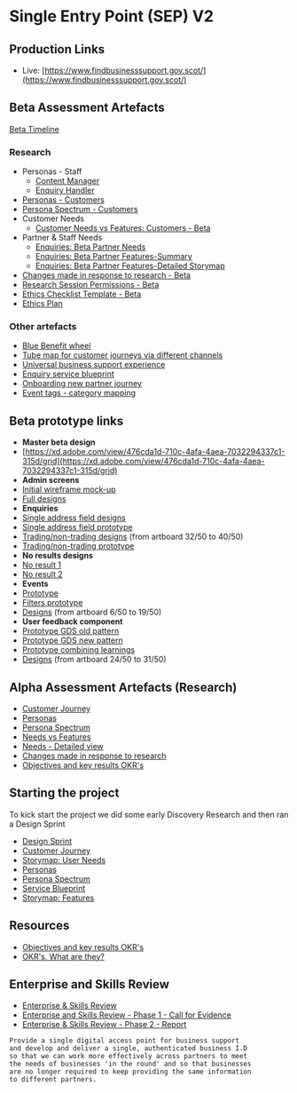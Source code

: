 # Single Entry Point (SEP) V2

## Production Links
- Live: [https://www.findbusinesssupport.gov.scot/](https://www.findbusinesssupport.gov.scot/)

## Beta Assessment Artefacts
[Beta Timeline](/webpages/SEPtimeline.html)

### Research
- Personas - Staff
  - [Content Manager](/files/persona-Al-content.PNG)
  - [Enquiry Handler](/files/persona-Jo-enquiry-handling.PNG)
- [Personas - Customers](/files/PersonasNov2019.pdf)
- [Persona Spectrum - Customers](/files/SEPspectrum.pdf)
- Customer Needs
  - [Customer Needs vs Features: Customers - Beta](/files/SEPneedsFEATURES.pdf)
- Partner & Staff Needs  
  - [Enquiries: Beta Partner Needs](/files/SEP_Beta_Partner_Needs_Enquiries.pdf)
  - [Enquiries: Beta Partner Features-Summary](/files/SEP_Beta_Enquiry_handling_Features.pdf)
  - [Enquiries: Beta Partner Features-Detailed Storymap](/files/SEP_Enquiries_Beta_Features_Detailed.pdf)
- [Changes made in response to research - Beta](files/SEPchanges_Beta_V3.pdf)
- [Research Session Permissions - Beta](files/Research_Permissions_v2.pdf)
- [Ethics Checklist Template - Beta](files/Research_Ethics_Checklist_and_Guidance.pdf)
- [Ethics Plan](files/SEP_Ethics_Plan.pdf)

### Other artefacts
- [Blue Benefit wheel](/files/SEP-Solar-system-of-SEP-Beta.pdf)
- [Tube map for customer journeys via different channels](/files/SEPtubeMap-channels7.pdf)
- [Universal business support experience](/files/BusinessSupportCustomerJourneyMapv3.pdf)
- [Enquiry service blueprint](/files/SEPservice-blueprint-enquiry-handling-21-10-2019.pdf)
- [Onboarding new partner journey](/files/SEP-NewPartnerJourney-oct.pdf)
- [Event tags - category mapping](/files/SEP-EventsTags.pdf)


## Beta prototype links
- **Master beta design**
- [https://xd.adobe.com/view/476cda1d-710c-4afa-4aea-7032294337c1-315d/grid](https://xd.adobe.com/view/476cda1d-710c-4afa-4aea-7032294337c1-315d/grid)
- **Admin screens**
- [Initial wireframe mock-up](https://xd.adobe.com/view/5a465b5e-0e48-443a-6890-0daa89670e26-2c77/grid)
- [Full designs](https://xd.adobe.com/view/90a613ec-bc63-4c9d-771a-7ca2e9eaa1df-e697/grid)
- **Enquiries**
- [Single address field designs](https://xd.adobe.com/view/fe6c9e4b-1497-4a47-7583-59688a265f35-885d/grid/)
- [Single address field prototype](https://dlrfe2.axshare.com)
- [Trading/non-trading designs](https://xd.adobe.com/view/476cda1d-710c-4afa-4aea-7032294337c1-315d/screen/e28f8c21-af80-4eec-b1f9-539a987b1a05/Contact-us-trading-load-state-) (from artboard 32/50 to 40/50)
- [Trading/non-trading prototype](https://ycq5at.axshare.com)
- **No results designs**
- [No result 1](https://xd.adobe.com/view/476cda1d-710c-4afa-4aea-7032294337c1-315d/screen/eed98906-d37c-4a60-ba73-60a619f13c5f/Results-page-no-support-options-message)
- [No result 2](https://xd.adobe.com/view/476cda1d-710c-4afa-4aea-7032294337c1-315d/screen/15533614-85cd-4b0d-8f4a-ae1676b5b67e/Results-page-mobile-1)
- **Events**
- [Prototype](https://xd.adobe.com/view/6055ce74-a142-4982-4766-d35e833aee7f-1664/?fullscreen)
- [Filters prototype](https://s48f6s.axshare.com)
- [Designs](https://xd.adobe.com/view/476cda1d-710c-4afa-4aea-7032294337c1-315d/screen/e07b3654-3033-4e7d-8f07-d1e70bd4d60a/Results-page-Events-selected) (from artboard 6/50 to 19/50)
- **User feedback component**
- [Prototype GDS old pattern](https://i3950z.axshare.com)
- [Prototype GDS new pattern](https://lis9wi.axshare.com)
- [Prototype combining learnings](https://s8xaxo.axshare.com)
- [Designs](https://xd.adobe.com/view/476cda1d-710c-4afa-4aea-7032294337c1-315d/screen/2d9cdbb5-d353-43de-a740-920912132684/Support-detail-page-showing-user-feedback-componen) (from artboard 24/50 to 31/50)


## Alpha Assessment Artefacts (Research)
- [Customer Journey](/files/SingleEntryJourney.pdf)
- [Personas](/files/SEPpersonas3.pdf)
- [Persona Spectrum](/files/SEPspectrum.pdf)
- [Needs vs Features](/files/SEPneedsFEATURES.pdf)
- [Needs - Detailed view](/files/NEEDS_DETAILED.pdf)
- [Changes made in response to research](/files/SEP_Changes.pdf)
- [Objectives and key results OKR's](/files/SEPOKR.pdf)

## Starting the project
To kick start the project we did some early Discovery Research and then ran a Design Sprint
- [Design Sprint](/files/5day.png)
- [Customer Journey](/files/SingleEntryJourney.pdf)
- [Storymap: User Needs ](/files/SEPNeeds.pdf)
- [Personas](/files/SEPpersonas3.pdf)
- [Persona Spectrum](/files/SEPspectrum.pdf)
- [Service Blueprint](/files/SEPblueprint.pdf)
- [Storymap: Features ](/files/SEPfeatures.pdf)

## Resources
- [Objectives and key results OKR's](/files/SEPOKR.pdf)
- [OKR's. What are they?](https://rework.withgoogle.com/guides/set-goals-with-okrs/steps/introduction/)

## Enterprise and Skills Review

- [Enterprise & Skills Review](https://www.gov.scot/policies/economic-growth/enterprise-and-skills-review/)
- [Enterprise and Skills Review - Phase 1 - Call for Evidence](https://www.gov.scot/publications/enterprise-skills-review-report-phase-1/pages/1/)
- [Enterprise & Skills Review - Phase 2 - Report](https://www.gov.scot/publications/enterprise-skills-review-report-phase-2/)


```
Provide a single digital access point for business support
and develop and deliver a single, authenticated business I.D
so that we can work more effectively across partners to meet
the needs of businesses 'in the round' and so that businesses
are no longer required to keep providing the same information
to different partners.
```

